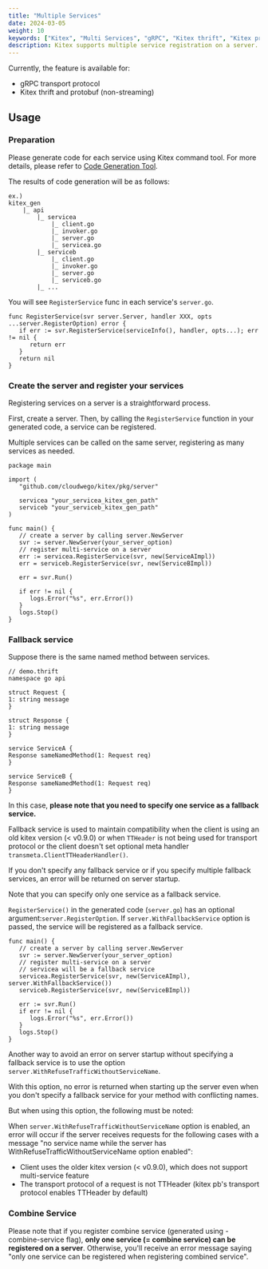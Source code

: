 ```yaml
---
title: "Multiple Services"
date: 2024-03-05
weight: 10
keywords: ["Kitex", "Multi Services", "gRPC", "Kitex thrift", "Kitex protobuf"]
description: Kitex supports multiple service registration on a server.
---
```


Currently, the feature is available for:
- gRPC transport protocol
- Kitex thrift and protobuf (non-streaming)

## Usage

### Preparation
Please generate code for each service using Kitex command tool. For more details, please refer to [Code Generation Tool](https://www.cloudwego.io/docs/kitex/tutorials/code-gen/code_generation/).

The results of code generation will be as follows:
```text
ex.)
kitex_gen
    |_ api
        |_ servicea
            |_ client.go
            |_ invoker.go
            |_ server.go
            |_ servicea.go
        |_ serviceb
            |_ client.go
            |_ invoker.go
            |_ server.go
            |_ serviceb.go
        |_ ...
```

You will see `RegisterService`  func in each service's `server.go`.
```golang
func RegisterService(svr server.Server, handler XXX, opts ...server.RegisterOption) error {
   if err := svr.RegisterService(serviceInfo(), handler, opts...); err != nil {
      return err
   }
   return nil
}
```

### Create the server and register your services
Registering services on a server is a straightforward process.

First, create a server. Then, by calling the `RegisterService` function in your generated code, a service can be registered.

Multiple services can be called on the same server, registering as many services as needed.

```golang
package main

import (
   "github.com/cloudwego/kitex/pkg/server"

   servicea "your_servicea_kitex_gen_path"
   serviceb "your_serviceb_kitex_gen_path"
)

func main() {
   // create a server by calling server.NewServer
   svr := server.NewServer(your_server_option)
   // register multi-service on a server
   err := servicea.RegisterService(svr, new(ServiceAImpl))
   err = serviceb.RegisterService(svr, new(ServiceBImpl))

   err = svr.Run()

   if err != nil {
      logs.Error("%s", err.Error())
   }
   logs.Stop()
}
```

### Fallback service
Suppose there is the same named method between services.

```thrift
// demo.thrift
namespace go api

struct Request {
1: string message
}

struct Response {
1: string message
}

service ServiceA {
Response sameNamedMethod(1: Request req)
}

service ServiceB {
Response sameNamedMethod(1: Request req)
}
```

In this case, **please note that you need to specify one service as a fallback service.**

Fallback service is used to maintain compatibility when the client is using an old kitex version (< v0.9.0) 
or when `TTHeader` is not being used for transport protocol 
or the client doesn't set optional meta handler `transmeta.ClientTTHeaderHandler()`.

If you don't specify any fallback service or if you specify multiple fallback services, an error will be returned on server startup.

Note that you can specify only one service as a fallback service.

`RegisterService()` in the generated code (`server.go`) has an optional argument:`server.RegisterOption`.
If `server.WithFallbackService` option is passed, the service will be registered as a fallback service.

```golang
func main() {
   // create a server by calling server.NewServer
   svr := server.NewServer(your_server_option)
   // register multi-service on a server
   // servicea will be a fallback service
   servicea.RegisterService(svr, new(ServiceAImpl), server.WithFallbackService())
   serviceb.RegisterService(svr, new(ServiceBImpl))

   err := svr.Run()
   if err != nil {
      logs.Error("%s", err.Error())
   }
   logs.Stop()
}
```

Another way to avoid an error on server startup without specifying a fallback service is to use the option `server.WithRefuseTrafficWithoutServiceName`.

With this option, no error is returned when starting up the server even when you don't specify a fallback service for your method with conflicting names.

But when using this option, the following must be noted:

When `server.WithRefuseTrafficWithoutServiceName` option is enabled, an error will occur if the server receives requests for the following cases 
with a message "no service name while the server has WithRefuseTrafficWithoutServiceName option enabled":
- Client uses the older kitex version (< v0.9.0), which does not support multi-service feature 
- The transport protocol of a request is not TTHeader (kitex pb's transport protocol enables TTHeader by default)

### Combine Service
Please note that if you register combine service (generated using -combine-service flag),
**only one service (= combine service) can be registered on a server**.
Otherwise, you'll receive an error message saying "only one service can be registered when registering combined service".

